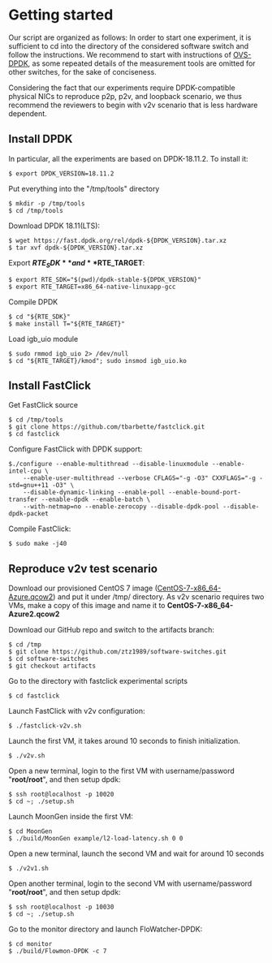 # Getting started

Our script are organized as follows: 
In order to start one experiment, it is sufficient to cd into the directory of the considered software switch and follow the instructions. We recommend to start with instructions of [OVS-DPDK](https://github.com/ztz1989/software-switches/tree/artifacts/ovs-dpdk), as some repeated details of the measurement tools are omitted for other switches, for the sake of conciseness.

Considering the fact that our experiments require DPDK-compatible physical NICs to reproduce p2p, p2v, and loopback scenario, we thus recommend the reviewers to begin with v2v scenario that is less hardware dependent.

## Install DPDK
In particular, all the experiments are based on DPDK-18.11.2. To install it:

	$ export DPDK_VERSION=18.11.2

Put everything into the "/tmp/tools" directory

	$ mkdir -p /tmp/tools
	$ cd /tmp/tools

Download DPDK 18.11(LTS):

	$ wget https://fast.dpdk.org/rel/dpdk-${DPDK_VERSION}.tar.xz
	$ tar xvf dpdk-${DPDK_VERSION}.tar.xz

Export **$RTE_SDK** and **$RTE_TARGET**:

	$ export RTE_SDK="$(pwd)/dpdk-stable-${DPDK_VERSION}"
	$ export RTE_TARGET=x86_64-native-linuxapp-gcc

Compile DPDK

	$ cd "${RTE_SDK}"
	$ make install T="${RTE_TARGET}"

Load igb_uio module

	$ sudo rmmod igb_uio 2> /dev/null
	$ cd "${RTE_TARGET}/kmod"; sudo insmod igb_uio.ko

## Install FastClick
Get FastClick source

	$ cd /tmp/tools
	$ git clone https://github.com/tbarbette/fastclick.git
	$ cd fastclick

Configure FastClick with DPDK support:

	$./configure --enable-multithread --disable-linuxmodule --enable-intel-cpu \
		--enable-user-multithread --verbose CFLAGS="-g -O3" CXXFLAGS="-g -std=gnu++11 -O3" \
		--disable-dynamic-linking --enable-poll --enable-bound-port-transfer --enable-dpdk --enable-batch \
		--with-netmap=no --enable-zerocopy --disable-dpdk-pool --disable-dpdk-packet

Compile FastClick:

	$ sudo make -j40

## Reproduce v2v test scenario
Download our provisioned CentOS 7 image ([CentOS-7-x86_64-Azure.qcow2](https://drive.google.com/open?id=1KRqgInvv7cbhd2rYIYCBjsDFOid3fg30)) and put it under /tmp/ directory. As v2v scenario requires two VMs, make a copy of this image and name it to **CentOS-7-x86_64-Azure2.qcow2**

Download our GitHub repo and switch to the artifacts branch:

	$ cd /tmp
	$ git clone https://github.com/ztz1989/software-switches.git
	$ cd software-switches
	$ git checkout artifacts

Go to the directory with fastclick experimental scripts

	$ cd fastclick

Launch FastClick with v2v configuration:

	$ ./fastclick-v2v.sh

Launch the first VM, it takes around 10 seconds to finish initialization.

	$ ./v2v.sh
	
Open a new terminal, login to the first VM with username/password "**root/root**", and then setup dpdk:

	$ ssh root@localhost -p 10020	
	$ cd ~; ./setup.sh
	
Launch MoonGen inside the first VM:

	$ cd MoonGen
	$ ./build/MoonGen example/l2-load-latency.sh 0 0
	
Open a new terminal, launch the second VM and wait for around 10 seconds

	$ ./v2v1.sh

Open another terminal, login to the second VM with username/password "**root/root**", and then setup dpdk:
	
	$ ssh root@localhost -p 10030
	$ cd ~; ./setup.sh

Go to the monitor directory and launch FloWatcher-DPDK:

	$ cd monitor
	$ ./build/Flowmon-DPDK -c 7

